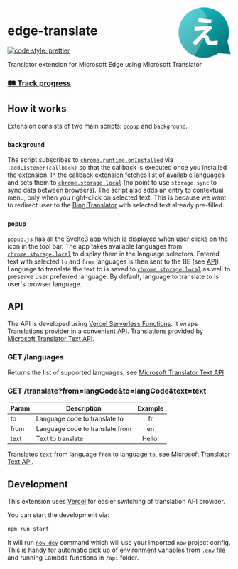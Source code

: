 <img src="packages/extension/icons/icon.svg" height="120px" align="right"/>

# edge-translate

[![code style: prettier](https://img.shields.io/badge/code_style-prettier-ff69b4.svg)](https://github.com/prettier/prettier)

Translator extension for Microsoft Edge using Microsoft Translator

<!-- <img src="public/images/demo.gif" height="300px" /> -->

### [🛤 Track progress](https://www.notion.so/lexswed/Edge-Translate-0fdfc85fee82448689ffd1dfb8f51c08)

## How it works

Extension consists of two main scripts: `popup` and `background`.

### `background`

The script subscribes to [`chrome.runtime.onInstalled`](https://developer.chrome.com/extensions/runtime#event-onInstalled) via `.addListener(callback)` so that the callback is executed once you installed the extension. In the callback extension fetches list of available languages and sets them to [`chrome.storage.local`](https://developer.chrome.com/apps/storage) (no point to use `storage.sync` to sync data between browsers).
The script also adds an entry to contextual menu, only when you right-click on selected text. This is because we want to redirect user to the [Bing Translator](https://www.bing.com/translator) with selected text already pre-filled.

### `popup`

`popup.js` has all the Svelte3 app which is displayed when user clicks on the icon in the tool bar. The app takes available languages from [`chrome.storage.local`](https://developer.chrome.com/apps/storage) to display them in the language selectors. Entered text with selected `to` and `from` languages is then sent to the BE (see [API](#API)).
Language to translate the text to is saved to [`chrome.storage.local`](https://developer.chrome.com/apps/storage) as well to preserve user preferred language. By default, language to translate to is user's browser language.

## API

The API is developed using [Vercel Serverless Functions](https://vercel.com/docs/runtimes#official-runtimes/node-js). It wraps Translations provider in a convenient API.
Translations provided by [Microsoft Translator Text API](https://docs.microsoft.com/en-us/azure/cognitive-services/translator).

### GET /languages

Returns the list of supported languages, see [Microsoft Translator Text API](https://docs.microsoft.com/en-us/azure/cognitive-services/translator/reference/v3-0-languages)

### GET /translate?from=langCode&to=langCode&text=text

| Param | Description                     | Example |
| ----- | ------------------------------- | :-----: |
| to    | Language code to translate to   |   fr    |
| from  | Language code to translate from |   en    |
| text  | Text to translate               | Hello!  |

Translates `text` from language `from` to language `to`, see [Microsoft Translator Text API](https://docs.microsoft.com/en-us/azure/cognitive-services/translator/reference/v3-0-translate).

## Development

This extension uses [Vercel](https://vercel.com) for easier switching of translation API provider.

You can start the development via:

```bash
npm run start
```

It will run [`now dev`](https://zeit.co/docs/now-cli#commands/dev) command which will use your imported `now` project config. This is handy for automatic pick up of environment variables from `.env` file and running Lambda functions in `/api` folder.
